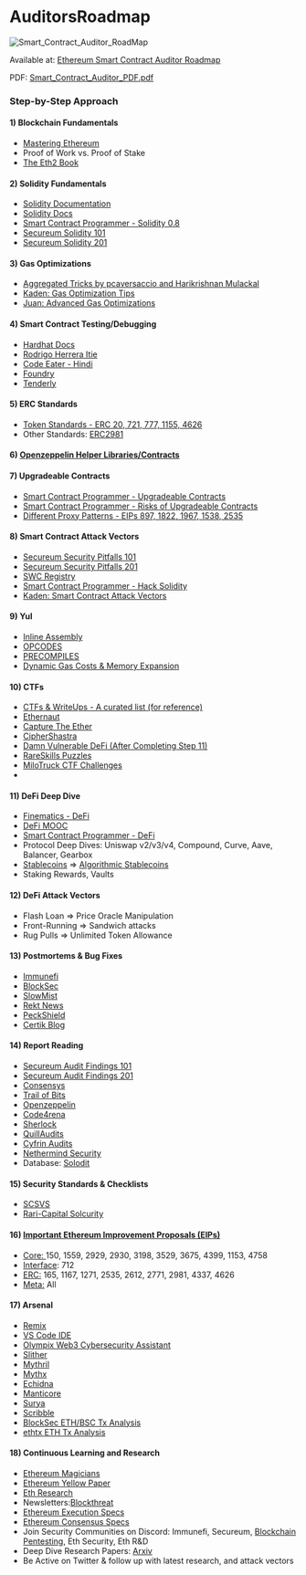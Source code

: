 # AuditorsRoadmap

![Smart_Contract_Auditor_RoadMap](https://github.com/razzorsec/AuditorsRoadmap/assets/54918791/8ca631ff-dfab-4860-93cb-97718078a5ac)

Available at: [Ethereum Smart Contract Auditor Roadmap](https://coggle.it/diagram/YqLzaiSABzXD4UnZ/t/smart-contract-auditor/31d7095363a3896aa0cec56fe62ab51d8bff1a5eae7c2e9ff1be6a1fc8232ef8)  

PDF: [Smart_Contract_Auditor_PDF.pdf](https://github.com/razzorsec/AuditorsRoadmap/files/12446531/Smart_Contract_Auditor_PDF.pdf)

### Step-by-Step Approach

#### 1) Blockchain Fundamentals

* [Mastering Ethereum](https://github.com/ethereumbook/ethereumbook)  
* Proof of Work vs. Proof of Stake
* [The Eth2 Book](https://eth2book.info/)

#### 2) Solidity Fundamentals

* [Solidity Documentation](https://docs.soliditylang.org/en/latest/)
* [Solidity Docs](https://docs.soliditylang.org/en/v0.8.21/index.html)
* [Smart Contract Programmer - Solidity 0.8](https://www.youtube.com/playlist?list=PLO5VPQH6OWdVQwpQfw9rZ67O6Pjfo6q-p)
* [Secureum Solidity 101](https://secureum.substack.com/p/solidity-101?s=r)
* [Secureum Solidity 201](https://secureum.substack.com/p/solidity-201?s=r)

#### 3) Gas Optimizations

* [Aggregated Tricks by pcaversaccio and Harikrishnan Mulackal](https://forum.openzeppelin.com/t/a-collection-of-gas-optimisation-tricks/19966/6)
* [Kaden: Gas Optimization Tips](https://betterprogramming.pub/how-to-write-smart-contracts-that-optimize-gas-spent-on-ethereum-30b5e9c5db85)
* [Juan: Advanced Gas Optimizations](https://dev.to/juanxavier/advanced-gas-optimizations-tips-for-solidity-1j2f)
  
#### 4) Smart Contract Testing/Debugging

* [Hardhat Docs](https://hardhat.org/guides/waffle-testing.html)
* [Rodrigo Herrera Itie](https://dev.to/rodrigoherrerai/the-complete-hands-on-hardhat-tutorial-3kbd)
* [Code Eater - Hindi](https://www.youtube.com/watch?v=vuqhHOx6188&list=PLgPmWS2dQHW9mucRpDVe16j9Qn74ZXqcD&index=5)
* [Foundry](https://github.com/foundry-rs/foundry)
* [Tenderly](https://tenderly.co/)
  
#### 5) ERC Standards

* [Token Standards - ERC 20, 721, 777, 1155, 4626](https://ethereum.org/en/developers/docs/standards/tokens/)
* Other Standards: [ERC2981](https://eips.ethereum.org/EIPS/eip-2981)
  
#### 6) [Openzeppelin Helper Libraries/Contracts](https://github.com/OpenZeppelin/openzeppelin-contracts)

#### 7) Upgradeable Contracts

* [Smart Contract Programmer - Upgradeable Contracts](https://www.youtube.com/watch?v=JgSj7IiE4jA&t=157s)
* [Smart Contract Programmer - Risks of Upgradeable Contracts](https://www.youtube.com/watch?v=XmxfB5JOt1Q&t=3s)
* [Different Proxy Patterns - EIPs 897, 1822, 1967, 1538, 2535](https://ethereum-blockchain-developer.com/110-upgrade-smart-contracts/00-project/)
  
#### 8) Smart Contract Attack Vectors

* [Secureum Security Pitfalls 101](https://secureum.substack.com/p/security-pitfalls-and-best-practices-101?s=r)
* [Secureum Security Pitfalls 201](https://secureum.substack.com/p/security-pitfalls-and-best-practices-201?s=r)
* [SWC Registry](https://swcregistry.io/)
* [Smart Contract Programmer - Hack Solidity](https://www.youtube.com/watch?v=4Mm3BCyHtDY&list=PLO5VPQH6OWdWsCgXJT9UuzgbC8SPvTRi5)
* [Kaden: Smart Contract Attack Vectors](https://github.com/KadenZipfel/smart-contract-attack-vectors)
  
#### 9) Yul

* [Inline Assembly](https://docs.soliditylang.org/en/latest/assembly.html)
* [OPCODES](https://www.evm.codes/)
* [PRECOMPILES](https://www.evm.codes/precompiled)
* [Dynamic Gas Costs & Memory Expansion](https://github.com/wolflo/evm-opcodes/blob/main/gas.md)
  
#### 10) CTFs

* [CTFs & WriteUps - A curated list (for reference)](https://github.com/blockthreat/blocksec-ctfs)
* [Ethernaut](https://ethernaut.openzeppelin.com/)
* [Capture The Ether](https://capturetheether.com/)
* [CipherShastra](https://ciphershastra.com/)
* [Damn Vulnerable DeFi (After Completing Step 11)](https://www.damnvulnerabledefi.xyz/)
* [RareSkills Puzzles](https://github.com/rareSkills/solidity-riddles)
* [MiloTruck CTF Challenges](https://github.com/MiloTruck/evm-ctf-challenges/tree/main)
* 
  
#### 11) DeFi Deep Dive

* [Finematics - DeFi](https://www.youtube.com/watch?v=pWGLtjG-F5c&list=PLjrTIwaNiTwn39tg3sR_bPBWGHoznv47D)
* [DeFi MOOC](https://www.youtube.com/playlist?list=PLS01nW3RtgopJOtsMVOK3N7n7qyNMPbJ_)
* [Smart Contract Programmer - DeFi](https://www.youtube.com/watch?v=qB2Ulx201wY&list=PLO5VPQH6OWdX-Rh7RonjZhOd9pb9zOnHW)
* Protocol Deep Dives: Uniswap v2/v3/v4, Compound, Curve, Aave, Balancer, Gearbox
* [Stablecoins](https://blog.chain.link/what-are-stablecoins/) => [Algorithmic Stablecoins](https://cointelegraph.com/altcoins-for-beginners/a-beginner-s-guide-on-algorithmic-stablecoins)
* Staking Rewards, Vaults
  
#### 12) DeFi Attack Vectors

* Flash Loan => Price Oracle Manipulation
* Front-Running => Sandwich attacks
* Rug Pulls => Unlimited Token Allowance
  
#### 13) Postmortems & Bug Fixes

* [Immunefi](https://medium.com/@immunefi)
* [BlockSec](https://blocksecteam.medium.com/)
* [SlowMist](https://slowmist.medium.com/)
* [Rekt News](https://rekt.news/)
* [PeckShield](https://twitter.com/peckshield)
* [Certik Blog](https://www.certik.com/resources/blog)

#### 14) Report Reading

* [Secureum Audit Findings 101](https://secureum.substack.com/p/audit-findings-101?s=r)
* [Secureum Audit Findings 201](https://secureum.substack.com/p/audit-findings-201?s=r)
* [Consensys](https://consensys.io/diligence/audits/)
* [Trail of Bits](https://github.com/trailofbits/publications#ethereumevm)
* [Openzeppelin](https://blog.openzeppelin.com/tag/security-audits)
* [Code4rena](https://code4rena.com/reports)
* [Sherlock](https://audits.sherlock.xyz/contests)
* [QuillAudits](https://www.quillaudits.com/leaderboard)
* [Cyfrin Audits](https://github.com/Cyfrin/cyfrin-audit-reports)
* [Nethermind Security](https://github.com/NethermindEth/PublicAuditReports)
* Database: [Solodit](https://solodit.xyz/)

#### 15) Security Standards & Checklists

* [SCSVS](https://github.com/securing/SCSVS)
* [Rari-Capital Solcurity](https://github.com/Rari-Capital/solcurity)
  
#### 16) [Important Ethereum Improvement Proposals (EIPs)](https://eips.ethereum.org/)

* [Core: ](https://eips.ethereum.org/core) 150, 1559, 2929, 2930, 3198, 3529, 3675, 4399, 1153, 4758
* [Interface](https://eips.ethereum.org/interface): 712
* [ERC:](https://eips.ethereum.org/erc) 165, 1167, 1271, 2535, 2612, 2771, 2981, 4337, 4626
* [Meta:](https://eips.ethereum.org/meta) All
  
#### 17) Arsenal

* [Remix](https://remix.ethereum.org/)
* [VS Code IDE](https://code.visualstudio.com/)
* [Olympix Web3 Cybersecurity Assistant](https://marketplace.visualstudio.com/items?itemName=Olympixai.olympix)
* [Slither](https://github.com/crytic/slither)
* [Mythril](https://github.com/ConsenSys/mythril)
* [Mythx](https://mythx.io/)
* [Echidna](https://github.com/crytic/echidna)
* [Manticore](https://github.com/trailofbits/manticore)
* [Surya](https://github.com/ConsenSys/surya)
* [Scribble](https://github.com/ConsenSys/scribble)
* [BlockSec ETH/BSC Tx Analysis](https://versatile.blocksecteam.com/tx)
* [ethtx ETH Tx Analysis](https://ethtx.info/)
  
#### 18) Continuous Learning and Research

* [Ethereum Magicians](https://ethereum-magicians.org/)
* [Ethereum Yellow Paper](https://github.com/ethereum/yellowpaper)
* [Eth Research](https://ethresear.ch/)
* Newsletters:[Blockthreat](https://newsletter.blockthreat.io/)
* [Ethereum Execution Specs](https://ethereum.github.io/execution-specs/)
* [Ethereum Consensus Specs](https://github.com/ethereum/consensus-specs)
* Join Security Communities on Discord: Immunefi, Secureum, [Blockchain Pentesting](https://discord.gg/JTkeNXX), Eth Security, Eth R&D
* Deep Dive Research Papers: [Arxiv](https://arxiv.org/)
* Be Active on Twitter & follow up with latest research, and attack vectors
